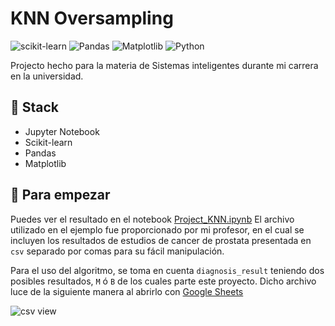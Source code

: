 # KNN Oversampling

![scikit-learn](https://img.shields.io/badge/scikit--learn-%23F7931E.svg?style=for-the-badge&logo=scikit-learn&logoColor=white)
![Pandas](https://img.shields.io/badge/pandas-%23150458.svg?style=for-the-badge&logo=pandas&logoColor=white)
![Matplotlib](https://img.shields.io/badge/Matplotlib-%23ffffff.svg?style=for-the-badge&logo=Matplotlib&logoColor=black)
![Python](https://img.shields.io/badge/python-3670A0?style=for-the-badge&logo=python&logoColor=ffdd54)

Projecto hecho para la materia de Sistemas inteligentes durante mi carrera en la universidad.

## 🔧 Stack
- Jupyter Notebook
- Scikit-learn
- Pandas
- Matplotlib

## 🚀 Para empezar

Puedes ver el resultado en el notebook [Project_KNN.ipynb](https://github.com/tlapanco/knn-project/blob/main/Project_KNN.ipynb)
El archivo utilizado en el ejemplo fue proporcionado por mi profesor, en el cual se incluyen los resultados de estudios de cancer de prostata presentada en `csv` separado por comas para su fácil manipulación.

Para el uso del algoritmo, se toma en cuenta `diagnosis_result` teniendo dos posibles resultados, `M` ó `B` de los cuales parte este proyecto.
Dicho archivo luce de la siguiente manera al abrirlo con [Google Sheets](https://workspace.google.com/intl/es/products/sheets/)

![csv view](https://github.com/user-attachments/assets/28ba9b55-0466-4108-a01d-47acc05c18df)

